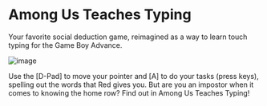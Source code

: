 # Among Us Teaches Typing


Your favorite social deduction game, reimagined as a way to learn touch typing for the Game Boy Advance.

![image](https://github.com/AQUASINE/among-us-teaches-typing/assets/42610534/9b0b6244-6d31-44ec-8d13-bc25c8cd8bf9)

Use the [D-Pad] to move your pointer and [A] to do your tasks (press keys), spelling out the words that Red gives you. But are you an impostor when it comes to knowing the home row? Find out in Among Us Teaches Typing!   

